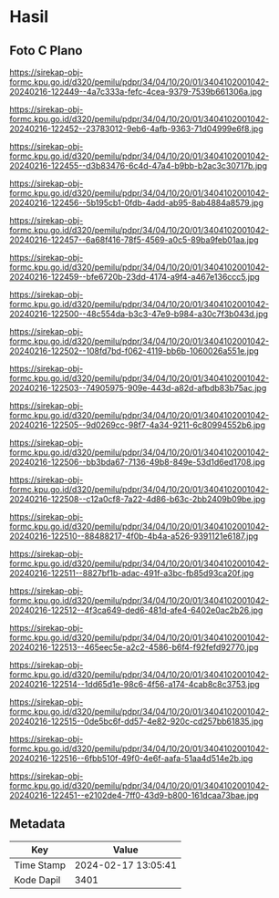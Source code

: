 # Hasil

## Foto C Plano

https://sirekap-obj-formc.kpu.go.id/d320/pemilu/pdpr/34/04/10/20/01/3404102001042-20240216-122449--4a7c333a-fefc-4cea-9379-7539b661306a.jpg

https://sirekap-obj-formc.kpu.go.id/d320/pemilu/pdpr/34/04/10/20/01/3404102001042-20240216-122452--23783012-9eb6-4afb-9363-71d04999e6f8.jpg

https://sirekap-obj-formc.kpu.go.id/d320/pemilu/pdpr/34/04/10/20/01/3404102001042-20240216-122455--d3b83476-6c4d-47a4-b9bb-b2ac3c30717b.jpg

https://sirekap-obj-formc.kpu.go.id/d320/pemilu/pdpr/34/04/10/20/01/3404102001042-20240216-122456--5b195cb1-0fdb-4add-ab95-8ab4884a8579.jpg

https://sirekap-obj-formc.kpu.go.id/d320/pemilu/pdpr/34/04/10/20/01/3404102001042-20240216-122457--6a68f416-78f5-4569-a0c5-89ba9feb01aa.jpg

https://sirekap-obj-formc.kpu.go.id/d320/pemilu/pdpr/34/04/10/20/01/3404102001042-20240216-122459--bfe6720b-23dd-4174-a9f4-a467e136ccc5.jpg

https://sirekap-obj-formc.kpu.go.id/d320/pemilu/pdpr/34/04/10/20/01/3404102001042-20240216-122500--48c554da-b3c3-47e9-b984-a30c7f3b043d.jpg

https://sirekap-obj-formc.kpu.go.id/d320/pemilu/pdpr/34/04/10/20/01/3404102001042-20240216-122502--108fd7bd-f062-4119-bb6b-1060026a551e.jpg

https://sirekap-obj-formc.kpu.go.id/d320/pemilu/pdpr/34/04/10/20/01/3404102001042-20240216-122503--74905975-909e-443d-a82d-afbdb83b75ac.jpg

https://sirekap-obj-formc.kpu.go.id/d320/pemilu/pdpr/34/04/10/20/01/3404102001042-20240216-122505--9d0269cc-98f7-4a34-9211-6c80994552b6.jpg

https://sirekap-obj-formc.kpu.go.id/d320/pemilu/pdpr/34/04/10/20/01/3404102001042-20240216-122506--bb3bda67-7136-49b8-849e-53d1d6ed1708.jpg

https://sirekap-obj-formc.kpu.go.id/d320/pemilu/pdpr/34/04/10/20/01/3404102001042-20240216-122508--c12a0cf8-7a22-4d86-b63c-2bb2409b09be.jpg

https://sirekap-obj-formc.kpu.go.id/d320/pemilu/pdpr/34/04/10/20/01/3404102001042-20240216-122510--88488217-4f0b-4b4a-a526-9391121e6187.jpg

https://sirekap-obj-formc.kpu.go.id/d320/pemilu/pdpr/34/04/10/20/01/3404102001042-20240216-122511--8827bf1b-adac-491f-a3bc-fb85d93ca20f.jpg

https://sirekap-obj-formc.kpu.go.id/d320/pemilu/pdpr/34/04/10/20/01/3404102001042-20240216-122512--4f3ca649-ded6-481d-afe4-6402e0ac2b26.jpg

https://sirekap-obj-formc.kpu.go.id/d320/pemilu/pdpr/34/04/10/20/01/3404102001042-20240216-122513--465eec5e-a2c2-4586-b6f4-f92fefd92770.jpg

https://sirekap-obj-formc.kpu.go.id/d320/pemilu/pdpr/34/04/10/20/01/3404102001042-20240216-122514--1dd65d1e-98c6-4f56-a174-4cab8c8c3753.jpg

https://sirekap-obj-formc.kpu.go.id/d320/pemilu/pdpr/34/04/10/20/01/3404102001042-20240216-122515--0de5bc6f-dd57-4e82-920c-cd257bb61835.jpg

https://sirekap-obj-formc.kpu.go.id/d320/pemilu/pdpr/34/04/10/20/01/3404102001042-20240216-122516--6fbb510f-49f0-4e6f-aafa-51aa4d514e2b.jpg

https://sirekap-obj-formc.kpu.go.id/d320/pemilu/pdpr/34/04/10/20/01/3404102001042-20240216-122451--e2102de4-7ff0-43d9-b800-161dcaa73bae.jpg


## Metadata

| Key        | Value               |
| ---------- | ------------------- |
| Time Stamp | 2024-02-17 13:05:41 |
| Kode Dapil | 3401                |



